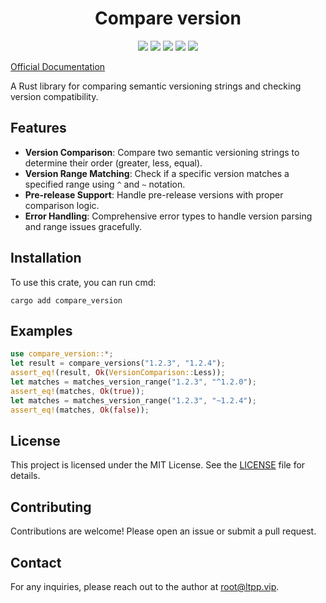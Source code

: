 <center>

# Compare version

[![](https://img.shields.io/crates/v/compare_version.svg)](https://crates.io/crates/compare_version)
[![](https://img.shields.io/crates/d/compare_version.svg)](https://img.shields.io/crates/d/compare_version.svg)
[![](https://docs.rs/compare_version/badge.svg)](https://docs.rs/compare_version)
[![](https://github.com/eastspire/compare_version/workflows/Rust/badge.svg)](https://github.com/eastspire/compare_version/actions?query=workflow:Rust)
[![](https://img.shields.io/crates/l/compare_version.svg)](./LICENSE)

</center>

[Official Documentation](https://docs.ltpp.vip/COMPARE_VERSION/)

A Rust library for comparing semantic versioning strings and checking version compatibility.

## Features

- **Version Comparison**: Compare two semantic versioning strings to determine their order (greater, less, equal).
- **Version Range Matching**: Check if a specific version matches a specified range using `^` and `~` notation.
- **Pre-release Support**: Handle pre-release versions with proper comparison logic.
- **Error Handling**: Comprehensive error types to handle version parsing and range issues gracefully.

## Installation

To use this crate, you can run cmd:

```shell
cargo add compare_version
```

## Examples

```rust
use compare_version::*;
let result = compare_versions("1.2.3", "1.2.4");
assert_eq!(result, Ok(VersionComparison::Less));
let matches = matches_version_range("1.2.3", "^1.2.0");
assert_eq!(matches, Ok(true));
let matches = matches_version_range("1.2.3", "~1.2.4");
assert_eq!(matches, Ok(false));
```

## License

This project is licensed under the MIT License. See the [LICENSE](LICENSE) file for details.

## Contributing

Contributions are welcome! Please open an issue or submit a pull request.

## Contact

For any inquiries, please reach out to the author at [root@ltpp.vip](mailto:root@ltpp.vip).
